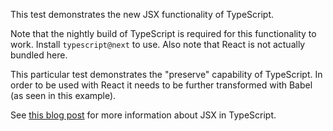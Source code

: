 This test demonstrates the new JSX functionality of TypeScript.

Note that the nightly build of TypeScript is required for this functionality to work.
Install `typescript@next` to use. Also note that React is not actually bundled here.

This particular test demonstrates the "preserve" capability of TypeScript. In order to be
used with React it needs to be further transformed with Babel (as seen in this example).

See [this blog post](http://www.jbrantly.com/typescript-and-jsx/) for more information about JSX in TypeScript.
